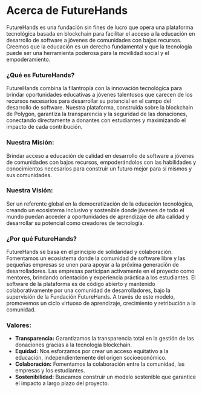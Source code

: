 # Acerca de FutureHands

FutureHands es una fundación sin fines de lucro que opera una plataforma tecnológica basada en blockchain para facilitar el acceso a la educación en desarrollo de software a jóvenes de comunidades con bajos recursos. Creemos que la educación es un derecho fundamental y que la tecnología puede ser una herramienta poderosa para la movilidad social y el empoderamiento.



### **¿Qué es FutureHands?**

FutureHands combina la filantropía con la innovación tecnológica para brindar oportunidades educativas a jóvenes talentosos que carecen de los recursos necesarios para desarrollar su potencial en el campo del desarrollo de software. Nuestra plataforma, construida sobre la blockchain de Polygon, garantiza la transparencia y la seguridad de las donaciones, conectando directamente a donantes con estudiantes y maximizando el impacto de cada contribución.



### **Nuestra Misión:**

Brindar acceso a educación de calidad en desarrollo de software a jóvenes de comunidades con bajos recursos, empoderándolos con las habilidades y conocimientos necesarios para construir un futuro mejor para sí mismos y sus comunidades.



### **Nuestra Visión:**

Ser un referente global en la democratización de la educación tecnológica, creando un ecosistema inclusivo y sostenible donde jóvenes de todo el mundo puedan acceder a oportunidades de aprendizaje de alta calidad y desarrollar su potencial como creadores de tecnología.



### **¿Por qué FutureHands?**

FutureHands se basa en el principio de solidaridad y colaboración. Fomentamos un ecosistema donde la comunidad de software libre y las pequeñas empresas se unen para apoyar a la próxima generación de desarrolladores. Las empresas participan activamente en el proyecto como mentores, brindando orientación y experiencia práctica a los estudiantes. El software de la plataforma es de código abierto y mantenido colaborativamente por una comunidad de desarrolladores, bajo la supervisión de la Fundación FutureHands. A través de este modelo, promovemos un ciclo virtuoso de aprendizaje, crecimiento y retribución a la comunidad.



### **Valores:**

* **Transparencia:** Garantizamos la transparencia total en la gestión de las donaciones gracias a la tecnología blockchain.
* **Equidad:** Nos esforzamos por crear un acceso equitativo a la educación, independientemente del origen socioeconómico.
* **Colaboración:** Fomentamos la colaboración entre la comunidad, las empresas y los estudiantes.
* **Sostenibilidad:** Buscamos construir un modelo sostenible que garantice el impacto a largo plazo del proyecto.
